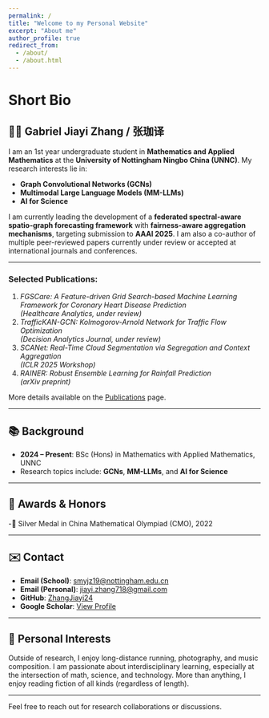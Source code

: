 ```yaml
---
permalink: /
title: "Welcome to my Personal Website"
excerpt: "About me"
author_profile: true
redirect_from: 
  - /about/
  - /about.html
---
```




Short Bio
======

## 👨‍🎓 Gabriel Jiayi Zhang / 张珈译

I am an 1st year undergraduate student in **Mathematics and Applied Mathematics** at the **University of Nottingham Ningbo China (UNNC)**. My research interests lie in:

- **Graph Convolutional Networks (GCNs)**
- **Multimodal Large Language Models (MM-LLMs)**
- **AI for Science**

I am currently leading the development of a **federated spectral-aware spatio-graph forecasting framework** with **fairness-aware aggregation mechanisms**, targeting submission to **AAAI 2025**. I am also a co-author of multiple peer-reviewed papers currently under review or accepted at international journals and conferences.

---

### Selected Publications:
1. *FGSCare: A Feature-driven Grid Search-based Machine Learning Framework for Coronary Heart Disease Prediction*  
   *(Healthcare Analytics, under review)*  
2. *TrafficKAN-GCN: Kolmogorov-Arnold Network for Traffic Flow Optimization*  
   *(Decision Analytics Journal, under review)*  
3. *SCANet: Real-Time Cloud Segmentation via Segregation and Context Aggregation*  
   *(ICLR 2025 Workshop)*  
4. *RAINER: Robust Ensemble Learning for Rainfall Prediction*  
   *(arXiv preprint)*

More details available on the [Publications](/publications/) page.

---

## 📚 Background

- **2024 – Present**: BSc (Hons) in Mathematics with Applied Mathematics, UNNC  
- Research topics include: **GCNs**, **MM-LLMs**, and **AI for Science**

---

## 🏅 Awards & Honors

-🥈 Silver Medal in China Mathematical Olympiad (CMO), 2022

---

## ✉️ Contact

- **Email (School)**: smyjz19@nottingham.edu.cn  
- **Email (Personal)**: jiayi.zhang718@gmail.com  
- **GitHub**: [ZhangJiayi24](https://github.com/ZhangJiayi24)  
- **Google Scholar**: [View Profile](https://scholar.google.com/citations?user=bLUpHDsAAAAJ)

---

## 🎵 Personal Interests 

Outside of research, I enjoy long-distance running, photography, and music composition. I am passionate about interdisciplinary learning, especially at the intersection of math, science, and technology. More than anything, I enjoy reading fiction of all kinds (regardless of length).

---
  
Feel free to reach out for research collaborations or discussions.
